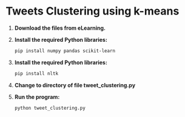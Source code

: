 # Tweets Clustering using k-means

1. **Download the files from eLearning.**

2. **Install the required Python libraries:**

   ```bash
   pip install numpy pandas scikit-learn
3. **Install the required Python libraries:**
   ```bash
   pip install nltk
4. **Change to directory of file tweet_clustering.py**
5. **Run the program:**
   ```bash
   python tweet_clustering.py

   
